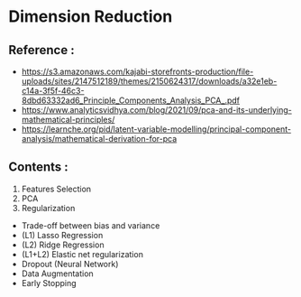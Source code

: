 # Dimension Reduction
## Reference :

- https://s3.amazonaws.com/kajabi-storefronts-production/file-uploads/sites/2147512189/themes/2150624317/downloads/a32e1eb-c14a-3f5f-46c3-8dbd63332ad6_Principle_Components_Analysis_PCA_.pdf
- https://www.analyticsvidhya.com/blog/2021/09/pca-and-its-underlying-mathematical-principles/
- https://learnche.org/pid/latent-variable-modelling/principal-component-analysis/mathematical-derivation-for-pca

## Contents :

1. Features Selection
2. PCA
3. Regularization
- Trade-off between bias and variance
- (L1) Lasso Regression
- (L2) Ridge Regression
- (L1+L2) Elastic net regularization
- Dropout (Neural Network)
- Data Augmentation
- Early Stopping
